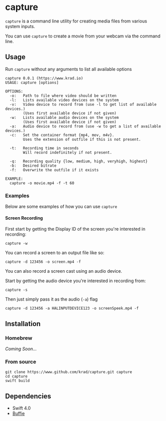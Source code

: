 # capture

`capture` is a command line utility for creating media files from various system inputs.

You can use `capture` to create a movie from your webcam via the command line.

## Usage

Run `capture` without any arguments to list all available options

```
capture 0.0.1 (https://www.krad.io)
USAGE: capture [options]

OPTIONS:
  -o:	Path to file where video should be written
  -l:	Lists available video devices on the system
  -v:	Video device to record from (use -l to get list of available devices.)
     	(Uses first available device if not given)
  -w:	Lists available audio devices on the system
     	(Uses first available device if not given)
  -a:	Audio device to record from (use -w to get a list of available devices.)
  -c:	Set the container format {mp4, mov, m4v}.
     	Uses the extension of outfile if this is not present.

  -t:	Recording time in seconds
     	Will record indefinitely if not present.

  -q:	Recording quality {low, medium, high, veryhigh, highest}
  -b:	Desired bitrate
  -f:	Overwrite the outfile if it exists

EXAMPLE:
  capture -o movie.mp4 -f -t 60
```

### Examples

Below are some examples of how you can use `capture`

#### Screen Recording

First start by getting the Display ID of the screen you're interested in recording:
```
capture -w
```

You can record a screen to an output file like so:

```
capture -d 123456 -o screen.mp4 -f
```

You can also record a screen cast using an audio device.

Start by getting the audio device you're interested in recording from:
```
capture -s
```

Then just simply pass it as the audio (`-a`) flag
```
capture -d 123456 -a HALINPUTDEVICE123 -o screenSpeek.mp4 -f
```



## Installation

### Homebrew

_Coming Soon..._

### From source

```
git clone https://www.github.com/krad/capture.git capture
cd capture
swift build
```

## Dependencies

 * Swift 4.0
 * [Buffie](https://www.github.com/krad/Buffie)
